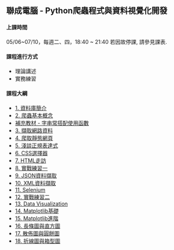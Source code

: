 ## 聯成電腦 - Python爬蟲程式與資料視覺化開發

#### 上課時間

05/06~07/10，每週二、四，18:40 ~ 21:40
若因故停課, 請參見課表.

#### 課程進行方式

- 理論講述
- 實務練習

#### 課程大綱
- [1. 資料庫簡介](http://mirdex.github.io/Crawler0506/0.%20MySQL.slides.html)
- [2. 爬蟲基本概念](http://mirdex.github.io/Crawler0506/1.%20爬蟲基本概念.slides.html)
- [補充教材 - 字串常搭配使用函數](http://mirdex.github.io/Crawler0506/1-1.%20補充%20-%20字串常搭配使用函數_Q.slides.html)
- [3. 擷取網路資料](http://mirdex.github.io/Crawler0506/2.%20擷取網路資料_Q.slides.html)
- [4. 爬取靜態網頁](http://mirdex.github.io/Crawler0506/3.爬取靜態網頁_Q.slides.html)
- [5. 淺談正規表達式](http://mirdex.github.io/Crawler0506/4.%20淺談正規表達式_Q.slides.html)
- [6. CSS選擇器](http://mirdex.github.io/Crawler0506/5.%20CSS選擇器_Q.slides.html)
- [7. HTML走訪](http://mirdex.github.io/Crawler0506/6.%20HTML%20走訪_Q.slides.html)
- [8. 實戰練習一](http://mirdex.github.io/Crawler0506/7.%20實戰練習一_Q.slides.html)
- [9. JSON資料擷取](http://mirdex.github.io/Crawler0506/8.JSON資料擷取_Q.slides.html)
- [10. XML資料擷取](http://mirdex.github.io/Crawler0506/9.%20XML資料擷取_Q.slides.html)
- [11. Selenium](http://mirdex.github.io/Crawler0506/10.%20Selenium_Q.slides.html)
- [12. 實戰練習二](http://mirdex.github.io/Crawler0506/11.%20實戰練習二_Q.slides.html)
- [13. Data Visualization](http://mirdex.github.io/Crawler0506/1.%20Data%20Visualization%20Introduction.slides.html)
- [14. Matplotlib基礎](http://mirdex.github.io/Crawler0506/2.%20Matplotlib基礎_Q.slides.html)
- [15. Matplotlib進階](http://mirdex.github.io/Crawler0506/3.%20Matplotlib進階_Q.slides.html)
- [16. 長條圖與直方圖](http://mirdex.github.io/Crawler0506/4.%20長條圖與直方圖_Q.slides.html)
- [17. 散佈圖與圓餅圖](http://mirdex.github.io/Crawler0506/5.%20散佈圖與圓餅圖_Q.slides.html)
- [18. 折線圖與箱型圖](http://mirdex.github.io/Crawler0506/6.%20折線圖與箱型圖_Q.slides.html)

